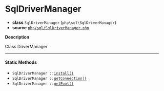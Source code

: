 # SqlDriverManager

- **class** `SqlDriverManager` (`php\sql\SqlDriverManager`)
- **source** [`php/sql/SqlDriverManager.php`](./src/main/resources/JPHP-INF/sdk/php/sql/SqlDriverManager.php)

**Description**

Class DriverManager

---

#### Static Methods

- `SqlDriverManager ::`[`install()`](#method-install)
- `SqlDriverManager ::`[`getConnection()`](#method-getconnection)
- `SqlDriverManager ::`[`getPool()`](#method-getpool)